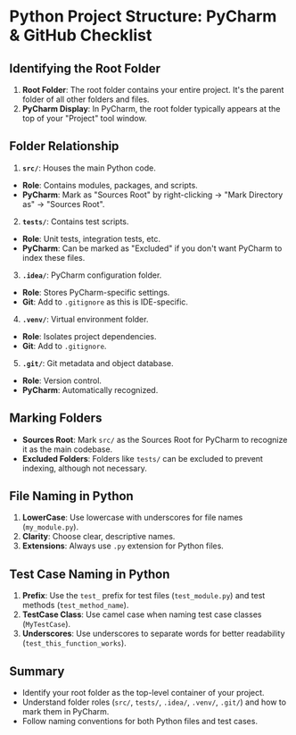 # Python Project Structure: PyCharm & GitHub Checklist

## Identifying the Root Folder

1. **Root Folder**: The root folder contains your entire project. It's the parent folder of all other folders and files.
2. **PyCharm Display**: In PyCharm, the root folder typically appears at the top of your "Project" tool window.

## Folder Relationship

1. **`src/`**: Houses the main Python code.

- **Role**: Contains modules, packages, and scripts.
- **PyCharm**: Mark as "Sources Root" by right-clicking -> "Mark Directory as" -> "Sources Root".
  
2. **`tests/`**: Contains test scripts.

- **Role**: Unit tests, integration tests, etc.
- **PyCharm**: Can be marked as "Excluded" if you don't want PyCharm to index these files.

3. **`.idea/`**: PyCharm configuration folder.

- **Role**: Stores PyCharm-specific settings.
- **Git**: Add to `.gitignore` as this is IDE-specific.

4. **`.venv/`**: Virtual environment folder.

- **Role**: Isolates project dependencies.
- **Git**: Add to `.gitignore`.

5. **`.git/`**: Git metadata and object database.

- **Role**: Version control.
- **PyCharm**: Automatically recognized.

## Marking Folders

- **Sources Root**: Mark `src/` as the Sources Root for PyCharm to recognize it as the main codebase.
- **Excluded Folders**: Folders like `tests/` can be excluded to prevent indexing, although not necessary.

## File Naming in Python

1. **LowerCase**: Use lowercase with underscores for file names (`my_module.py`).
2. **Clarity**: Choose clear, descriptive names.
3. **Extensions**: Always use `.py` extension for Python files.

## Test Case Naming in Python

1. **Prefix**: Use the `test_` prefix for test files (`test_module.py`) and test methods (`test_method_name`).
2. **TestCase Class**: Use camel case when naming test case classes (`MyTestCase`).
3. **Underscores**: Use underscores to separate words for better readability (`test_this_function_works`).

## Summary

- Identify your root folder as the top-level container of your project.
- Understand folder roles (`src/`, `tests/`, `.idea/`, `.venv/`, `.git/`) and how to mark them in PyCharm.
- Follow naming conventions for both Python files and test cases.
